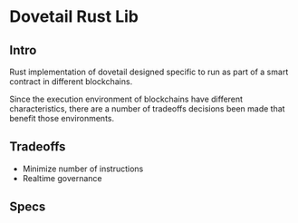# Dovetail Rust Lib

## Intro

Rust implementation of dovetail designed specific to run as part of a smart contract in different blockchains.

Since the execution environment of blockchains have different characteristics, there are a number of tradeoffs decisions been made that benefit those environments. 

## Tradeoffs

- Minimize number of instructions
- Realtime governance

## Specs